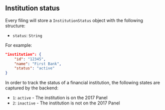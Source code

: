 ## Institution status

Every filing will store a `InstitutionStatus` object with the following structure:

* `status`: `String`

For example:

```json
"institution": {
    "id": "12345",
    "name": "First Bank",
    "status": "active"
}
```

In order to track the status of a financial institution, the following states are captured by the backend:

* `1`: `active` - The institution is on the 2017 Panel
* `2`: `inactive` - The institution is not on the 2017 Panel
